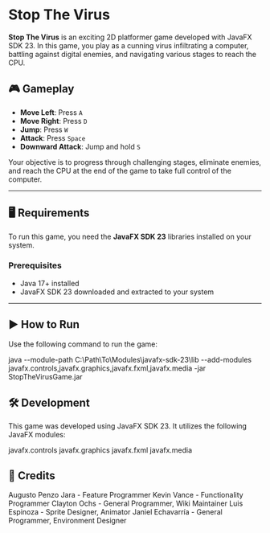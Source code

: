 # Stop The Virus

**Stop The Virus** is an exciting 2D platformer game developed with JavaFX SDK 23. In this game, you play as a cunning virus infiltrating a computer, battling against digital enemies, and navigating various stages to reach the CPU. 

## 🎮 Gameplay

- **Move Left**: Press `A`
- **Move Right**: Press `D`
- **Jump**: Press `W`
- **Attack**: Press `Space`
- **Downward Attack**: Jump and hold `S`

Your objective is to progress through challenging stages, eliminate enemies, and reach the CPU at the end of the game to take full control of the computer.

---

## 🖥️ Requirements

To run this game, you need the **JavaFX SDK 23** libraries installed on your system.

### Prerequisites

- Java 17+ installed
- JavaFX SDK 23 downloaded and extracted to your system

---

## ▶️ How to Run

Use the following command to run the game:

java --module-path C:\Path\To\Modules\javafx-sdk-23\lib --add-modules javafx.controls,javafx.graphics,javafx.fxml,javafx.media -jar StopTheVirusGame.jar

## 🛠️ Development

This game was developed using JavaFX SDK 23. It utilizes the following JavaFX modules:

javafx.controls
javafx.graphics
javafx.fxml
javafx.media

## 👥 Credits
Augusto Penzo Jara - Feature Programmer
Kevin Vance - Functionality Programmer
Clayton Ochs - General Programmer, Wiki Maintainer
Luis Espinoza - Sprite Designer, Animator
Janiel Echavarría - General Programmer, Environment Designer
